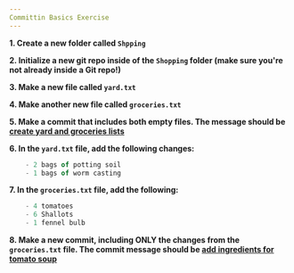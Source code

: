 ```yaml
---
Committin Basics Exercise
---
```



**1. Create a new folder called `Shpping`**


**2. Initialize a new git repo inside of the `Shopping` folder (make sure you're not already inside a Git repo!)**


**3. Make a new file called `yard.txt`**


**4. Make another new file called `groceries.txt`**


**5. Make a commit that includes both empty files. The message should be [create yard and groceries lists]()**


**6. In the `yard.txt` file, add the following changes:**
``` js
	- 2 bags of potting soil
	- 1 bags of worm casting
```


**7. In the `groceries.txt` file, add the following:**
``` js
	- 4 tomatoes
	- 6 Shallots
	- 1 fennel bulb
```


**8. Make a new commit, including ONLY the changes from the `groceries.txt` file. The commit message should be [add ingredients for tomato soup]()**
